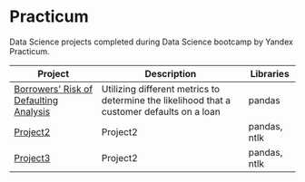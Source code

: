 # Practicum
Data Science projects completed during Data Science bootcamp by Yandex Practicum.

|Project |Description	|Libraries|
| ------ | ------ | ------ |
|[Borrowers' Risk of Defaulting Analysis](https://github.com/atikhomirovs/Practicum/tree/Project1) | Utilizing different metrics to determine the likelihood that a customer defaults on a loan | pandas |
|[Project2](https://github.com/atikhomirovs/Practicum/tree/Project2) | Project2 | pandas, ntlk |
|[Project3](https://github.com/atikhomirovs/Practicum/tree/Project3) | Project2 | pandas, ntlk |
